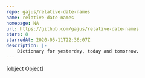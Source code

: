 ```yaml
---
repo: gajus/relative-date-names
name: relative-date-names
homepage: NA
url: https://github.com/gajus/relative-date-names
stars: 8
starredAt: 2020-05-11T22:36:07Z
description: |-
    Dictionary for yesterday, today and tomorrow.
---
```


[object Object]
